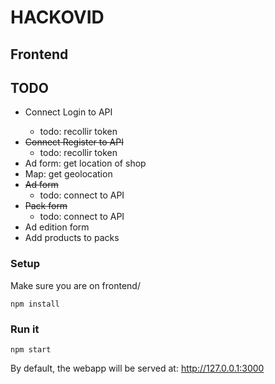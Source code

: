 # HACKOVID

## Frontend

## TODO

- <trike>Connect Login to API</strike>
  - todo: recollir token
- <strike>Connect Register to API</strike>
  - todo: recollir token
- Ad form: get location of shop
- Map: get geolocation
- <strike>Ad form</strike>
  - todo: connect to API
- <strike>Pack form</strike>
  - todo: connect to API
- Ad edition form
- Add products to packs

### Setup

Make sure you are on frontend/

```
npm install
```

### Run it

```
npm start
```

By default, the webapp will be served at:
http://127.0.0.1:3000

<!-- ### Issues -->
